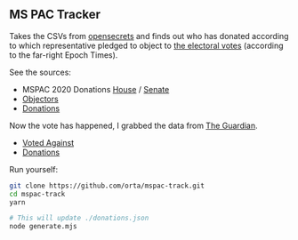 ## MS PAC Tracker

Takes the CSVs from [opensecrets](https://www.opensecrets.org/political-action-committees-pacs/microsoft-corp/C00227546/summary/2020) and finds out who has donated according to which representative pledged to object to [the electoral votes](https://www.theepochtimes.com/full-list-77-representatives-13-senators-pledge-to-object-to-electoral-votes_3645619.html) (according to the far-right Epoch Times).

See the sources:

 - MSPAC 2020 Donations [House](./csv/2020/house.csv) / [Senate](./csv/2020/senate.csv)
 - [Objectors](./objectors.json)
 - [Donations](./donations.json)

Now the vote has happened, I grabbed the data from [The Guardian](https://www.theguardian.com/us-news/2021/jan/07/list-republicans-voted-to-reject-election-results).

 - [Voted Against](./votedAgainst.json)
 - [Donations](./donationsVotes.json)

Run yourself:

```sh
git clone https://github.com/orta/mspac-track.git
cd mspac-track
yarn

# This will update ./donations.json
node generate.mjs
```
